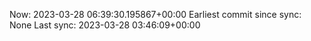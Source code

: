 Now: 2023-03-28 06:39:30.195867+00:00 Earliest commit since sync: None Last sync: 2023-03-28 03:46:09+00:00
